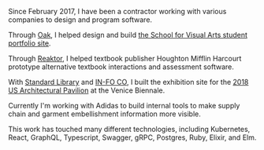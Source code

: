 Since February 2017, I have been a contractor working with various companies to
design and program software.

Through [Oak](https://oak.is), I helped design and build [the School for Visual
Arts student portfolio site](http://sva.design).

Through [Reaktor](https://www.reaktor.com), I helped textbook publisher Houghton
Mifflin Harcourt prototype alternative textbook interactions and assessment
software.

With [Standard Library](https://standard-library.com) and [IN-FO
CO](http://in-fo.co), I built the exhibition site for the [2018 US Architectural
Pavilion](http://dimensionsofcitizenship.org) at the Venice Biennale.

Currently I'm working with Adidas to build internal tools to make supply chain
and garment embellishment information more visible.

This work has touched many different technologies, including Kubernetes, React,
GraphQL, Typescript, Swagger, gRPC, Postgres, Ruby, Elixir, and Elm.

